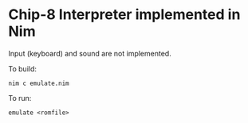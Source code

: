 # Chip-8 Interpreter implemented in Nim

Input (keyboard) and sound are not implemented.

To build:
```
nim c emulate.nim
```

To run:
```
emulate <romfile>
```
